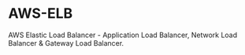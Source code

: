 # AWS-ELB
AWS Elastic Load Balancer - Application Load Balancer, Network Load Balancer &amp; Gateway Load Balancer.
